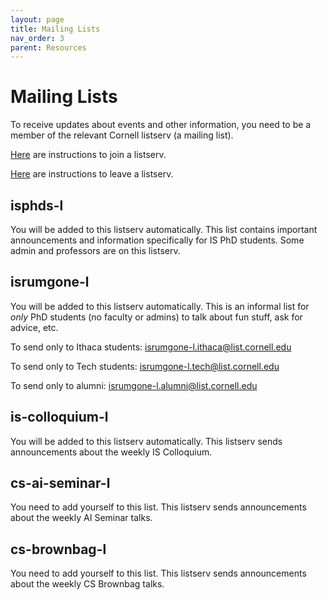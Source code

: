 ```yaml
---
layout: page
title: Mailing Lists
nav_order: 3
parent: Resources
---
```


# Mailing Lists

To receive updates about events and other information, you need to be a member of the relevant Cornell listserv (a mailing list).

[Here](https://it.cornell.edu/lyris/join-e-lists-lyris) are instructions to join a listserv.

[Here](https://it.cornell.edu/lyris/leave-e-lists-lyris) are instructions to leave a listserv.

## isphds-l
You will be added to this listserv automatically. This list contains important announcements and information specifically for IS PhD students. Some admin and professors are on this listserv.

## isrumgone-l
You will be added to this listserv automatically. This is an informal list for *only* PhD students (no faculty or admins) to talk about fun stuff, ask for advice, etc.

To send only to Ithaca students: isrumgone-l.ithaca@list.cornell.edu

To send only to Tech students: isrumgone-l.tech@list.cornell.edu

To send only to alumni: isrumgone-l.alumni@list.cornell.edu

## is-colloquium-l
You will be added to this listserv automatically. This listserv sends announcements about the weekly IS Colloquium.

## cs-ai-seminar-l
You need to add yourself to this list. This listserv sends announcements about the weekly AI Seminar talks.

## cs-brownbag-l
You need to add yourself to this list. This listserv sends announcements about the weekly CS Brownbag talks.